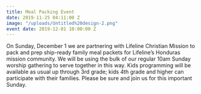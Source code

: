 ```yaml
---
title: Meal Packing Event
date: 2019-11-25 04:11:00 Z
image: "/uploads/Untitled%20design-2.png"
event date: 2019-12-01 10:00:00 Z
---
```


On Sunday, December 1 we are partnering with Lifeline Christian Mission to pack and prep ship-ready family meal packets for Lifeline’s Honduras mission community. We will be using the bulk of our regular 10am Sunday worship gathering to serve together in this way.  Kids programming will be available as usual up through 3rd grade; kids 4th grade and higher can participate with their families. Please be sure and join us for this important Sunday.
